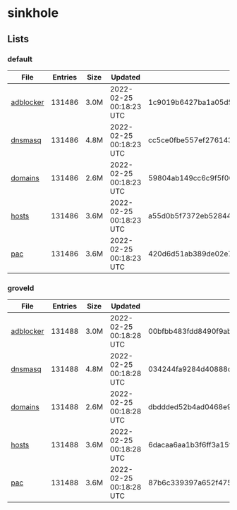 # sinkhole

## Lists

### default

|File|Entries|Size|Updated|Hash|
|-|-|-|-|-|
|[adblocker](https://raw.githubusercontent.com/groveld/sinkhole/lists/default/adblocker.txt)|131486|3.0M|2022-02-25 00:18:23 UTC|1c9019b6427ba1a05d57274ee5f3e58bfdfde8a410cd2f263c9835bd77aa9397|
|[dnsmasq](https://raw.githubusercontent.com/groveld/sinkhole/lists/default/dnsmasq.txt)|131486|4.8M|2022-02-25 00:18:23 UTC|cc5ce0fbe557ef276143a39120f991839f3db585a00807fce956d28fe0560a9b|
|[domains](https://raw.githubusercontent.com/groveld/sinkhole/lists/default/domains.txt)|131486|2.6M|2022-02-25 00:18:23 UTC|59804ab149cc6c9f5f00687e8ad3adc6d0c1371cc777d8032646946c18b8df57|
|[hosts](https://raw.githubusercontent.com/groveld/sinkhole/lists/default/hosts.txt)|131486|3.6M|2022-02-25 00:18:23 UTC|a55d0b5f7372eb52844ac7c01837ef8f685b20604b5eed6a33e19849e3f8ef85|
|[pac](https://raw.githubusercontent.com/groveld/sinkhole/lists/default/pac.txt)|131486|3.6M|2022-02-25 00:18:23 UTC|420d6d51ab389de02e737694f23d2c7bae2a4f896486b590ef33ab350068a9de|

### groveld

|File|Entries|Size|Updated|Hash|
|-|-|-|-|-|
|[adblocker](https://raw.githubusercontent.com/groveld/sinkhole/lists/groveld/adblocker.txt)|131488|3.0M|2022-02-25 00:18:28 UTC|00bfbb483fdd8490f9abb62e904464056165f4c4f6d822b3a69e99724bcf94a6|
|[dnsmasq](https://raw.githubusercontent.com/groveld/sinkhole/lists/groveld/dnsmasq.txt)|131488|4.8M|2022-02-25 00:18:28 UTC|034244fa9284d40888c3e6cfb706d44c28c027e14c886339633bb907eba51a59|
|[domains](https://raw.githubusercontent.com/groveld/sinkhole/lists/groveld/domains.txt)|131488|2.6M|2022-02-25 00:18:28 UTC|dbddded52b4ad0468e9a6615ac17a4ee8d9aa8cac15d14c306c2741d1c9f63f9|
|[hosts](https://raw.githubusercontent.com/groveld/sinkhole/lists/groveld/hosts.txt)|131488|3.6M|2022-02-25 00:18:28 UTC|6dacaa6aa1b3f6ff3a15fdc10d36b4ebdd068eb95b220ad7444596c3775569a3|
|[pac](https://raw.githubusercontent.com/groveld/sinkhole/lists/groveld/pac.txt)|131488|3.6M|2022-02-25 00:18:28 UTC|87b6c339397a652f475b8697843214b5023cdf330af78009b49e5aa630205e61|
